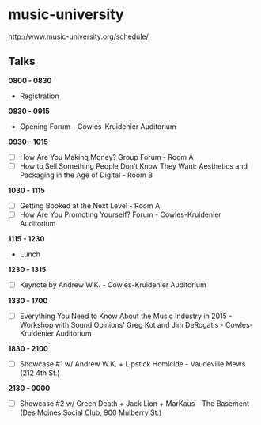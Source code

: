 # music-university

http://www.music-university.org/schedule/

## Talks

__0800 - 0830__

- Registration

__0830 - 0915__

- Opening Forum - Cowles-Kruidenier Auditorium

__0930 - 1015__

- [ ] How Are You Making Money?  Group Forum - Room A
- [ ] How to Sell Something People Don’t Know They Want: Aesthetics and Packaging in the Age of Digital - Room B

__1030 - 1115__

- [ ] Getting Booked at the Next Level - Room A
- [ ] How Are You Promoting Yourself? Forum - Cowles-Kruidenier Auditorium

__1115 - 1230__

- Lunch

__1230 - 1315__

- [ ] Keynote by Andrew W.K. - Cowles-Kruidenier Auditorium

__1330 - 1700__

- [ ] Everything You Need to Know About the Music Industry in 2015 - Workshop with Sound Opinions' Greg Kot and Jim DeRogatis - Cowles-Kruidenier Auditorium

__1830 - 2100__

- [ ] Showcase #1 w/ Andrew W.K. + Lipstick Homicide - Vaudeville Mews (212 4th St.)

__2130 - 0000__

- [ ] Showcase #2 w/ Green Death + Jack Lion + MarKaus - The Basement (Des Moines Social Club, 900 Mulberry St.)
